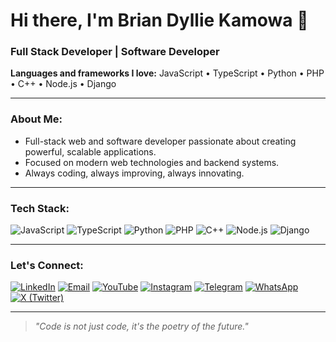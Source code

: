 # Hi there, I'm Brian Dyllie Kamowa 👋

### Full Stack Developer | Software Developer  
**Languages and frameworks I love:** JavaScript • TypeScript • Python • PHP • C++ • Node.js • Django

---

### About Me:
- Full-stack web and software developer passionate about creating powerful, scalable applications.
- Focused on modern web technologies and backend systems.
- Always coding, always improving, always innovating.

---

### Tech Stack:
![JavaScript](https://img.shields.io/badge/JavaScript-F7DF1E?style=for-the-badge&logo=javascript&logoColor=black)
![TypeScript](https://img.shields.io/badge/TypeScript-3178C6?style=for-the-badge&logo=typescript&logoColor=white)
![Python](https://img.shields.io/badge/Python-3776AB?style=for-the-badge&logo=python&logoColor=white)
![PHP](https://img.shields.io/badge/PHP-777BB4?style=for-the-badge&logo=php&logoColor=white)
![C++](https://img.shields.io/badge/C++-00599C?style=for-the-badge&logo=cplusplus&logoColor=white)
![Node.js](https://img.shields.io/badge/Node.js-339933?style=for-the-badge&logo=nodedotjs&logoColor=white)
![Django](https://img.shields.io/badge/Django-092E20?style=for-the-badge&logo=django&logoColor=white)

---

### Let's Connect:
[![LinkedIn](https://img.shields.io/badge/LinkedIn-Brian%20Dyllie%20Kamowa-blue?style=for-the-badge&logo=linkedin)](https://www.linkedin.com/in/brian-dyllie-kamowa)
[![Email](https://img.shields.io/badge/Email-kamowadyllie3@gmail.com-red?style=for-the-badge&logo=gmail)](mailto:kamowadyllie3@gmail.com)
[![YouTube](https://img.shields.io/badge/YouTube-Brian%20Dyllie%20Kamowa-FF0000?style=for-the-badge&logo=youtube&logoColor=white)](https://www.youtube.com/@BrianDyllieKamowa)
[![Instagram](https://img.shields.io/badge/Instagram-Brian%20Dyllie%20Kamowa-E4405F?style=for-the-badge&logo=instagram&logoColor=white)](https://www.instagram.com/brian.dyllie.kamowa)
[![Telegram](https://img.shields.io/badge/Telegram-Brian%20Dyllie%20Kamowa-0088cc?style=for-the-badge&logo=telegram&logoColor=white)](https://t.me/BrianDyllieKamowa)
[![WhatsApp](https://img.shields.io/badge/WhatsApp-Chat%20Now-25D366?style=for-the-badge&logo=whatsapp&logoColor=white)](https://wa.me/265997025085)
[![X (Twitter)](https://img.shields.io/badge/X%20(Twitter)-Brian%20Dyllie%20Kamowa-000000?style=for-the-badge&logo=twitter&logoColor=white)](https://twitter.com/BrianDyllieKamowa)

---

> *"Code is not just code, it's the poetry of the future."*
